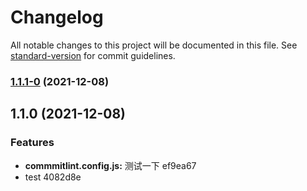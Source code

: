 # Changelog

All notable changes to this project will be documented in this file. See [standard-version](https://github.com/conventional-changelog/standard-version) for commit guidelines.

### [1.1.1-0](///compare/v1.1.0...v1.1.1-0) (2021-12-08)

## 1.1.0 (2021-12-08)


### Features

* **commmitlint.config.js:** 测试一下 ef9ea67
* test 4082d8e
